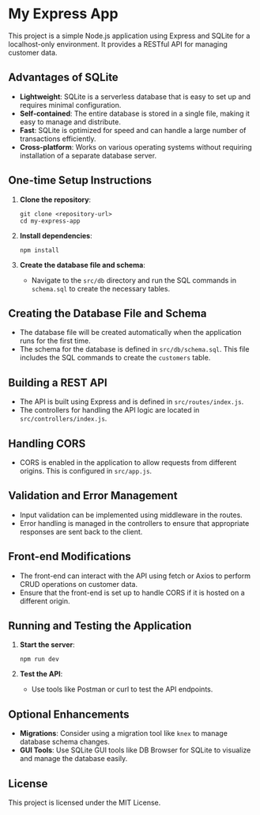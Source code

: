 # My Express App

This project is a simple Node.js application using Express and SQLite for a localhost-only environment. It provides a RESTful API for managing customer data.

## Advantages of SQLite

- **Lightweight**: SQLite is a serverless database that is easy to set up and requires minimal configuration.
- **Self-contained**: The entire database is stored in a single file, making it easy to manage and distribute.
- **Fast**: SQLite is optimized for speed and can handle a large number of transactions efficiently.
- **Cross-platform**: Works on various operating systems without requiring installation of a separate database server.

## One-time Setup Instructions

1. **Clone the repository**:
   ```
   git clone <repository-url>
   cd my-express-app
   ```

2. **Install dependencies**:
   ```
   npm install
   ```

3. **Create the database file and schema**:
   - Navigate to the `src/db` directory and run the SQL commands in `schema.sql` to create the necessary tables.

## Creating the Database File and Schema

- The database file will be created automatically when the application runs for the first time.
- The schema for the database is defined in `src/db/schema.sql`. This file includes the SQL commands to create the `customers` table.

## Building a REST API

- The API is built using Express and is defined in `src/routes/index.js`.
- The controllers for handling the API logic are located in `src/controllers/index.js`.

## Handling CORS

- CORS is enabled in the application to allow requests from different origins. This is configured in `src/app.js`.

## Validation and Error Management

- Input validation can be implemented using middleware in the routes.
- Error handling is managed in the controllers to ensure that appropriate responses are sent back to the client.

## Front-end Modifications

- The front-end can interact with the API using fetch or Axios to perform CRUD operations on customer data.
- Ensure that the front-end is set up to handle CORS if it is hosted on a different origin.

## Running and Testing the Application

1. **Start the server**:
   ```
   npm run dev
   ```

2. **Test the API**:
   - Use tools like Postman or curl to test the API endpoints.

## Optional Enhancements

- **Migrations**: Consider using a migration tool like `knex` to manage database schema changes.
- **GUI Tools**: Use SQLite GUI tools like DB Browser for SQLite to visualize and manage the database easily.

## License

This project is licensed under the MIT License.